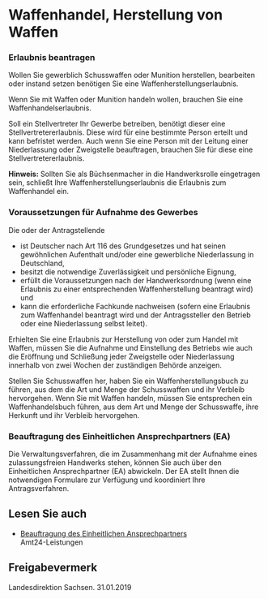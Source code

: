 # Waffenhandel, Herstellung von Waffen

### Erlaubnis beantragen

Wollen Sie gewerblich Schusswaffen oder Munition herstellen, bearbeiten oder instand setzen benötigen Sie eine Waffenherstellungserlaubnis.

Wenn Sie mit Waffen oder Munition handeln wollen, brauchen Sie eine Waffenhandelserlaubnis.

Soll ein Stellvertreter Ihr Gewerbe betreiben, benötigt dieser eine Stellvertretererlaubnis. Diese wird für eine bestimmte Person erteilt und kann befristet werden. Auch wenn Sie eine Person mit der Leitung einer Niederlassung oder Zweigstelle beauftragen, brauchen Sie für diese eine Stellvertretererlaubnis.

**Hinweis:** Sollten Sie als Büchsenmacher in die Handwerksrolle eingetragen sein, schließt Ihre Waffenherstellungserlaubnis die Erlaubnis zum Waffenhandel ein.

### Voraussetzungen für Aufnahme des Gewerbes

Die oder der Antragstellende

* ist Deutscher nach Art 116 des Grundgesetzes und hat seinen gewöhnlichen Aufenthalt und/oder eine gewerbliche Niederlassung in Deutschland,
* besitzt die notwendige Zuverlässigkeit und persönliche Eignung,
* erfüllt die Voraussetzungen nach der Handwerksordnung (wenn eine Erlaubnis zu einer entsprechenden Waffenherstellung beantragt wird) und
* kann die erforderliche Fachkunde nachweisen (sofern eine Erlaubnis zum Waffenhandel beantragt wird und der Antragssteller den Betrieb oder eine Niederlassung selbst leitet).

Erhielten Sie eine Erlaubnis zur Herstellung von oder zum Handel mit Waffen, müssen Sie die Aufnahme und Einstellung des Betriebs wie auch die Eröffnung und Schließung jeder Zweigstelle oder Niederlassung innerhalb von zwei Wochen der zuständigen Behörde anzeigen.

Stellen Sie Schusswaffen her, haben Sie ein Waffenherstellungsbuch zu führen, aus dem die Art und Menge der Schusswaffen und ihr Verbleib hervorgehen. Wenn Sie mit Waffen handeln, müssen Sie entsprechen ein Waffenhandelsbuch führen, aus dem Art und Menge der Schusswaffe, ihre Herkunft und ihr Verbleib hervorgehen.

### Beauftragung des Einheitlichen Ansprechpartners (EA)

Die Verwaltungsverfahren, die im Zusammenhang mit der Aufnahme eines zulassungsfreien Handwerks stehen, können Sie auch über den Einheitlichen Ansprechpartner (EA) abwickeln. Der EA stellt Ihnen die notwendigen Formulare zur Verfügung und koordiniert Ihre Antragsverfahren.

## Lesen Sie auch

* [Beauftragung des Einheitlichen Ansprechpartners](https://amt24dev.sachsen.de/zufi/leistungen/6000788)  
  Amt24-Leistungen

## Freigabevermerk

Landesdirektion Sachsen. 31.01.2019
